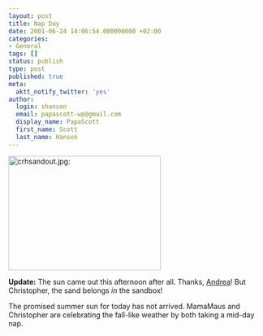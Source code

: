 ```yaml
---
layout: post
title: Nap Day
date: 2001-06-24 14:06:54.000000000 +02:00
categories:
- General
tags: []
status: publish
type: post
published: true
meta:
  aktt_notify_twitter: 'yes'
author:
  login: shanson
  email: papascott-wp@gmail.com
  display_name: PapaScott
  first_name: Scott
  last_name: Hanson
---
```

<p><img src="http://www.papascott.de/wordpress/wp-content/uploads/2001/06/crhsandout.jpg" height="225" width="300" border="0" alt="crhsandout.jpg: " /></p>
<p><b>Update:</b> The sun came out this afternoon after all. Thanks, <a href="http://andrea.editthispage.com/2001/06/24">Andrea</a>! But Christopher, the sand belongs <i>in</i> the sandbox!</p>
<p>The promised summer sun for today has not arrived. MamaMaus and Christopher are celebrating the fall-like weather by both taking a mid-day nap.</p>
